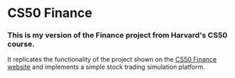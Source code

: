 # CS50 Finance

### This is my version of the Finance project from Harvard's CS50 course. 
It replicates the functionality of the project shown on the [CS50 Finance website](https://finance.cs50.net/) and implements a simple stock trading simulation platform.
